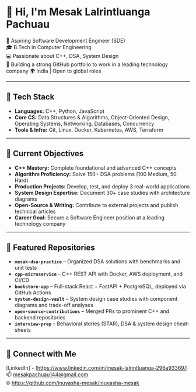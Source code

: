 # 👋 Hi, I'm Mesak Lalrintluanga Pachuau

🎯 Aspiring Software Development Engineer (SDE)  
🎓 B.Tech in Computer Engineering  
💻 Passionate about C++, DSA, System Design  
🚀 Building a strong GitHub portfolio to work in a leading technology company
🌍 India | Open to global roles


---

## 🔧 Tech Stack

- **Languages:** C++, Python, JavaScript  
- **Core CS:** Data Structures & Algorithms, Object-Oriented Design, Operating Systems, Networking, Databases, Concurrency  
- **Tools & Infra:** Git, Linux, Docker, Kubernetes, AWS, Terraform  

---

## 📌 Current Objectives

- **C++ Mastery:** Complete foundational and advanced C++ concepts  
- **Algorithm Proficiency:** Solve 150+ DSA problems (100 Medium, 50 Hard)  
- **Production Projects:** Develop, test, and deploy 3 real-world applications  
- **System Design Expertise:** Document 30+ case studies with architecture diagrams  
- **Open-Source & Writing:** Contribute to external projects and publish technical articles  
- **Career Goal:** Secure a Software Engineer position at a leading technology company  

---

## 📂 Featured Repositories

- **`mesak-dsa-practice`** – Organized DSA solutions with benchmarks and unit tests  
- **`cpp-microservice`** – C++ REST API with Docker, AWS deployment, and CI/CD  
- **`bookstore-app`** – Full-stack React + FastAPI + PostgreSQL, deployed via GitHub Actions  
- **`system-design-vault`** – System design case studies with component diagrams and trade-off analyses  
- **`open-source-contributions`** – Merged PRs to prominent C++ and backend repositories  
- **`interview-prep`** – Behavioral stories (STAR), DSA & system design cheat-sheets  

---

## 🔗 Connect with Me

[LinkedIn] - (https://www.linkedin.com/in/mesak-lalrintluanga-296a93369/)  
📫 mesakpachuau144@gmail.com  
🌐 https://github.com/inuyasha-mesak/inuyasha-mesak
